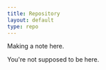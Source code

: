 ```yaml
---
title: Repository
layout: default
type: repo
---
```


Making a note here.

You're not supposed to be here.
